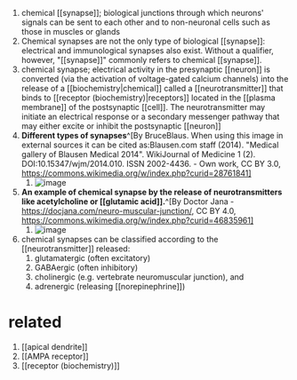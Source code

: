 1. chemical [[synapse]]; biological junctions through which neurons' signals can be sent to each other and to non-neuronal cells such as those in muscles or glands
2. Chemical synapses are not the only type of biological [[synapse]]: electrical and immunological synapses also exist. Without a qualifier, however, "[[synapse]]" commonly refers to chemical [[synapse]].
3. chemical synapse; electrical activity in the presynaptic [[neuron]] is converted (via the activation of voltage-gated calcium channels) into the release of a [[biochemistry|chemical]] called a [[neurotransmitter]] that binds to [[receptor (biochemistry)|receptors]] located in the [[plasma membrane]] of the postsynaptic [[cell]]. The neurotransmitter may initiate an electrical response or a secondary messenger pathway that may either excite or inhibit the postsynaptic [[neuron]]
4. **Different types of synapses**^[By BruceBlaus. When using this image in external sources it can be cited as:Blausen.com staff (2014). &quot;Medical gallery of Blausen Medical 2014&quot;. WikiJournal of Medicine 1 (2). DOI:10.15347/wjm/2014.010. ISSN 2002-4436. - Own work, CC BY 3.0, https://commons.wikimedia.org/w/index.php?curid=28761841]
	1. ![image](https://upload.wikimedia.org/wikipedia/commons/thumb/3/33/Blausen_0843_SynapseTypes.png/640px-Blausen_0843_SynapseTypes.png)
5. **An example of chemical synapse by the release of neurotransmitters like acetylcholine or [[glutamic acid]].**^[By Doctor Jana - https://docjana.com/neuro-muscular-junction/, CC BY 4.0, https://commons.wikimedia.org/w/index.php?curid=46835961]
	1. ![image](https://upload.wikimedia.org/wikipedia/commons/thumb/a/ac/Neuro_Muscular_Junction.png/632px-Neuro_Muscular_Junction.png)
6. chemical synapses can be classified according to the [[neurotransmitter]] released:
	1. glutamatergic (often excitatory)
	2. GABAergic (often inhibitory)
	3. cholinergic (e.g. vertebrate neuromuscular junction), and
	4. adrenergic (releasing [[norepinephrine]])

# related
1. [[apical dendrite]]
2. [[AMPA receptor]]
3. [[receptor (biochemistry)]]